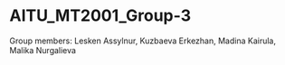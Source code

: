 # AITU_MT2001_Group-3
Group members: Lesken Assylnur, Kuzbaeva Erkezhan, Madina Kairula, Malika Nurgalieva

